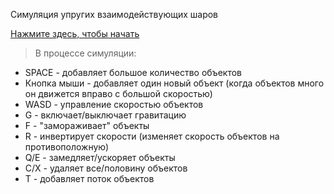 Симуляция упругих взаимодействующих шаров

[Нажмите здесь, чтобы начать](https://rawgit.com/meta1-heart/many-body-physics-demo/master/index.html) 
>В процессе симуляции:
- SPACE - добавляет большое количество объектов
- Кнопка мыши - добавляет один новый объект (когда объектов много он движется вправо с большой скоростью)
- WASD - управление скоростью объектов
- G - включает/выключает гравитацию
- F - "замораживает" объекты
- R - инвертирует скорости (изменяет скорость объектов на противоположную)
- Q/E - замедляет/ускоряет объекты
- C/X - удаляет все/половину объектов
- T - добавляет поток объектов
